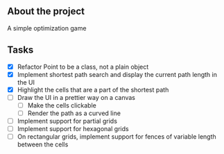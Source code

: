 ## About the project

A simple optimization game

## Tasks

* [x] Refactor Point to be a class, not a plain object
* [x] Implement shortest path search and display the current path length in the UI
* [x] Highlight the cells that are a part of the shortest path
* [ ] Draw the UI in a prettier way on a canvas
  * [ ] Make the cells clickable
  * [ ] Render the path as a curved line
* [ ] Implement support for partial grids
* [ ] Implement support for hexagonal grids
* [ ] On rectangular grids, implement support for fences of variable length between the cells
